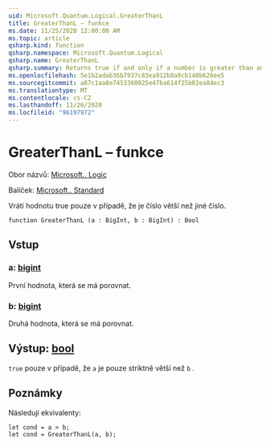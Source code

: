 ```yaml
---
uid: Microsoft.Quantum.Logical.GreaterThanL
title: GreaterThanL – funkce
ms.date: 11/25/2020 12:00:00 AM
ms.topic: article
qsharp.kind: function
qsharp.namespace: Microsoft.Quantum.Logical
qsharp.name: GreaterThanL
qsharp.summary: Returns true if and only if a number is greater than another number.
ms.openlocfilehash: 5e1b2adab36b7937c83ea912b8a9cb148b626ee5
ms.sourcegitcommit: a87c1aa8e7453360025e47ba614f25b02ea84ec3
ms.translationtype: MT
ms.contentlocale: cs-CZ
ms.lasthandoff: 11/26/2020
ms.locfileid: "96197972"
---
```

# <a name="greaterthanl-function"></a>GreaterThanL – funkce

Obor názvů: [Microsoft.. Logic](xref:Microsoft.Quantum.Logical)

Balíček: [Microsoft.. Standard](https://nuget.org/packages/Microsoft.Quantum.Standard)


Vrátí hodnotu true pouze v případě, že je číslo větší než jiné číslo.

```qsharp
function GreaterThanL (a : BigInt, b : BigInt) : Bool
```


## <a name="input"></a>Vstup

### <a name="a--bigint"></a>a: [bigint](xref:microsoft.quantum.lang-ref.bigint)

První hodnota, která se má porovnat.


### <a name="b--bigint"></a>b: [bigint](xref:microsoft.quantum.lang-ref.bigint)

Druhá hodnota, která se má porovnat.



## <a name="output--bool"></a>Výstup: [bool](xref:microsoft.quantum.lang-ref.bool)

`true` pouze v případě, že `a` je pouze striktně větší než `b` .

## <a name="remarks"></a>Poznámky

Následují ekvivalenty:

```Q#
let cond = a > b;
let cond = GreaterThanL(a, b);
```